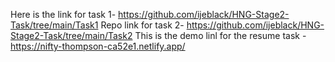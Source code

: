 Here is the link for task 1- https://github.com/ijeblack/HNG-Stage2-Task/tree/main/Task1
Repo link for task 2-  https://github.com/ijeblack/HNG-Stage2-Task/tree/main/Task2
This is the demo linl for the resume task - https://nifty-thompson-ca52e1.netlify.app/

